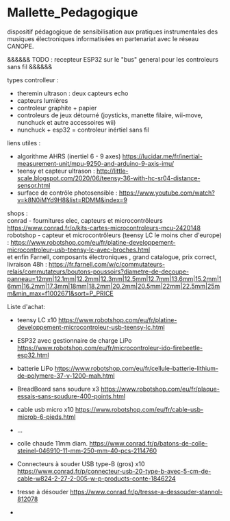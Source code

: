 # Mallette_Pedagogique
dispositif pédagogique de sensibilisation aux pratiques instrumentales des musiques électroniques informatisées en partenariat avec le réseau CANOPE.
  
  &&&&&& TODO : recepteur ESP32 sur le "bus" general pour les controleurs sans fil &&&&&&
  
types controlleur :  
- theremin ultrason : deux capteurs echo  
- capteurs lumières  
- controleur graphite + papier  
- controleurs de jeux détourné (joysticks, manette filaire, wii-move, nunchuck et autre accessoires wii)  
- nunchuck + esp32 = controleur inértiel sans fil
 
liens utiles :  
- algorithme AHRS (inertiel 6 - 9 axes) https://lucidar.me/fr/inertial-measurement-unit/mpu-9250-and-arduino-9-axis-imu/  
- teensy et capteur ultrason : http://little-scale.blogspot.com/2020/06/teensy-36-with-hc-sr04-distance-sensor.html  
- surface de contrôle photosensible : https://www.youtube.com/watch?v=k8N0iMYd9H8&list=RDMM&index=9  
  
  
shops :  
conrad - fournitures elec, capteurs et microcontrôleurs https://www.conrad.fr/o/kits-cartes-microcontroleurs-mcu-2420148  
robotshop - capteur et microcontrôleurs (teensy LC le moins cher d'europe) : https://www.robotshop.com/eu/fr/platine-developpement-microcontroleur-usb-teensy-lc-avec-broches.html  
et enfin Farnell, composants électroniques , grand catalogue,  prix correct, livraison 48h : https://fr.farnell.com/w/c/commutateurs-relais/commutateurs/boutons-poussoirs?diametre-de-decoupe-panneau=12mm|12.1mm|12.2mm|12.3mm|12.5mm|12.7mm|13.6mm|15.2mm|16mm|16.2mm|17.3mm|18mm|18.2mm|20.2mm|20.5mm|22mm|22.5mm|25mm&min_max=f1002671&sort=P_PRICE  
  
  
Liste d'achat:   
- teensy LC x10 https://www.robotshop.com/eu/fr/platine-developpement-microcontroleur-usb-teensy-lc.html  

- ESP32 avec gestionnaire de charge LiPo https://www.robotshop.com/eu/fr/microcontroleur-ido-firebeetle-esp32.html   
- batterie LiPo  https://www.robotshop.com/eu/fr/cellule-batterie-lithium-de-polymere-37-v-1200-mah.html  
- BreadBoard sans soudure x3 https://www.robotshop.com/eu/fr/plaque-essais-sans-soudure-400-points.html  
- cable usb micro x10 https://www.robotshop.com/eu/fr/cable-usb-microb-6-pieds.html  
- ...  
- colle chaude 11mm diam. https://www.conrad.fr/p/batons-de-colle-steinel-046910-11-mm-250-mm-40-pcs-2114760    
- Connecteurs à souder USB type-B (gros) x10 https://www.conrad.fr/p/connecteur-usb-20-type-b-avec-5-cm-de-cable-w824-2-27-2-005-w-p-products-conte-1846224 
- tresse à désouder https://www.conrad.fr/p/tresse-a-dessouder-stannol-812078  
- 
